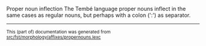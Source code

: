 Proper noun inflection
The Tembé language proper nouns inflect in the same cases as regular
nouns, but perhaps with a colon (':') as separator.

* * *

<small>This (part of) documentation was generated from [src/fst/morphology/affixes/propernouns.lexc](https://github.com/giellalt/lang-tqb/blob/main/src/fst/morphology/affixes/propernouns.lexc)</small>
